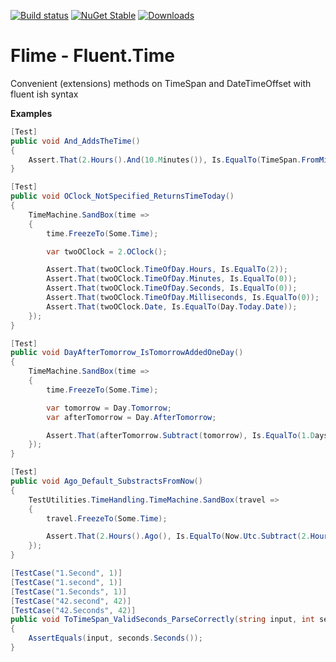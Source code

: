 [![Build status](https://ci.appveyor.com/api/projects/status/nuxp4l0gv76joq3d/branch/master?svg=true)](https://ci.appveyor.com/project/loctanvo/flime/branch/master)
[![NuGet Stable](http://img.shields.io/nuget/v/loctanvo.fluent.time.svg?style=flat)](https://www.nuget.org/packages/loctanvo.fluent.time/)
[![Downloads](https://img.shields.io/nuget/dt/loctanvo.fluent.time.svg)](https://www.nuget.org/packages/loctanvo.fluent.time/)

Flime - Fluent.Time
===========

Convenient (extensions) methods on TimeSpan and DateTimeOffset with fluent ish syntax

**Examples**

``` csharp
[Test]
public void And_AddsTheTime()
{
    Assert.That(2.Hours().And(10.Minutes()), Is.EqualTo(TimeSpan.FromMinutes(130)));
}
```
``` csharp
[Test]
public void OClock_NotSpecified_ReturnsTimeToday()
{
    TimeMachine.SandBox(time =>
    {
        time.FreezeTo(Some.Time);

        var twoOClock = 2.OClock();

        Assert.That(twoOClock.TimeOfDay.Hours, Is.EqualTo(2));
        Assert.That(twoOClock.TimeOfDay.Minutes, Is.EqualTo(0));
        Assert.That(twoOClock.TimeOfDay.Seconds, Is.EqualTo(0));
        Assert.That(twoOClock.TimeOfDay.Milliseconds, Is.EqualTo(0));
        Assert.That(twoOClock.Date, Is.EqualTo(Day.Today.Date));
    });
}
```
```csharp
[Test]
public void DayAfterTomorrow_IsTomorrowAddedOneDay()
{
    TimeMachine.SandBox(time =>
    {
        time.FreezeTo(Some.Time);

        var tomorrow = Day.Tomorrow;
        var afterTomorrow = Day.AfterTomorrow;

        Assert.That(afterTomorrow.Subtract(tomorrow), Is.EqualTo(1.Days()));
    });
}
```
```csharp
[Test]
public void Ago_Default_SubstractsFromNow()
{
	TestUtilities.TimeHandling.TimeMachine.SandBox(travel =>
	{
	    travel.FreezeTo(Some.Time);

	    Assert.That(2.Hours().Ago(), Is.EqualTo(Now.Utc.Subtract(2.Hours())));
	});
}
```
```csharp
[TestCase("1.Second", 1)]
[TestCase("1.second", 1)]
[TestCase("1.Seconds", 1)]
[TestCase("42.second", 42)]
[TestCase("42.Seconds", 42)]
public void ToTimeSpan_ValidSeconds_ParseCorrectly(string input, int seconds)
{
    AssertEquals(input, seconds.Seconds());
}
```

